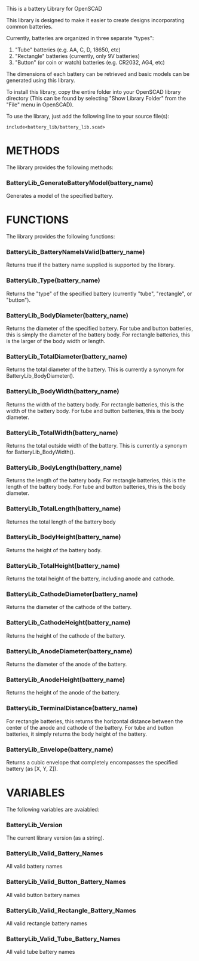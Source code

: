 This is a battery Library for OpenSCAD

This library is designed to make it easier to create designs incorporating 
common batteries.

Currently, batteries are organized in three separate "types":
   1. "Tube" batteries (e.g. AA, C, D, 18650, etc)
   2. "Rectangle" batteries (currently, only 9V batteries)
   3. "Button" (or coin or watch) batteries (e.g. CR2032, AG4, etc)

The dimensions of each battery can be retrieved and basic models can be generated using this library.

To install this library, copy the entire folder into your OpenSCAD library directory (This can be found by selecting "Show Library Folder" from the "File" menu in OpenSCAD).

To use the library, just add the following line to your source file(s):

`include<battery_lib/battery_lib.scad>`



# METHODS
The library provides the following methods:

### BatteryLib_GenerateBatteryModel(battery_name) 
Generates a model of the specified battery.


# FUNCTIONS
The library provides the following functions:

### BatteryLib_BatteryNameIsValid(battery_name)
   Returns true if the battery name supplied is supported by the library.

### BatteryLib_Type(battery_name)
   Returns the "type" of the specified battery 
   (currently "tube", "rectangle", or "button").

### BatteryLib_BodyDiameter(battery_name)
   Returns the diameter of the specified battery.
   For tube and button batteries, this is simply the diameter of the battery body.
   For rectangle batteries, this is the larger of the body width or length.

### BatteryLib_TotalDiameter(battery_name)
   Returns the total diameter of the battery.
   This is currently a synonym for BatteryLib_BodyDiameter().

### BatteryLib_BodyWidth(battery_name)
   Returns the width of the battery body.
   For rectangle batteries, this is the width of the battery body.
   For tube and button batteries, this is the body diameter.

### BatteryLib_TotalWidth(battery_name)
   Returns the total outside width of the battery.
   This is currently a synonym for BatteryLib_BodyWidth().

### BatteryLib_BodyLength(battery_name)
   Returns the length of the battery body.
   For rectangle batteries, this is the length of the battery body.
   For tube and button batteries, this is the body diameter.
   
### BatteryLib_TotalLength(battery_name)
   Returnes the total length of the battery body

### BatteryLib_BodyHeight(battery_name)
   Returns the height of the battery body.

### BatteryLib_TotalHeight(battery_name)
   Returns the total height of the battery, including anode and cathode.

### BatteryLib_CathodeDiameter(battery_name)
   Returns the diameter of the cathode of the battery.

### BatteryLib_CathodeHeight(battery_name)
   Returns the height of the cathode of the battery.

### BatteryLib_AnodeDiameter(battery_name)
   Returns the diameter of the anode of the battery.

### BatteryLib_AnodeHeight(battery_name)
   Returns the height of the anode of the battery.

### BatteryLib_TerminalDistance(battery_name)
   For rectangle batteries, this returns the horizontal distance between the 
   center of the anode and cathode of the battery.
   For tube and button batteries, it simply returns the body height of the battery.

### BatteryLib_Envelope(battery_name)
   Returns a cubic envelope that completely encompasses the specified battery
   (as [X, Y, Z]).


# VARIABLES
   The following variables are avaiabled:

### BatteryLib_Version
   The current library version (as a string).

### BatteryLib_Valid_Battery_Names 
   All valid battery names

### BatteryLib_Valid_Button_Battery_Names
   All valid button battery names

### BatteryLib_Valid_Rectangle_Battery_Names 
   All valid rectangle battery names

### BatteryLib_Valid_Tube_Battery_Names 
   All valid tube battery names
